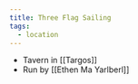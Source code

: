 ```yaml
---
title: Three Flag Sailing
tags:
  - location
---
```


* Tavern in [[Targos]]
* Run by [[Ethen Ma Yarlberl]]